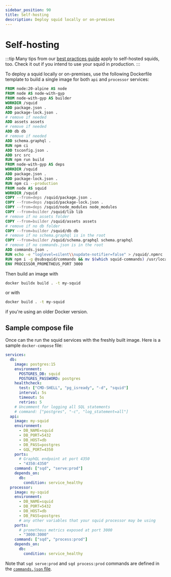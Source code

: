 ```yaml
---
sidebar_position: 90
title: Self-hosting
description: Deploy squid locally or on-premises
---
```


# Self-hosting

:::tip
Many tips from our [best practices guide](/cloud/resources/best-practices) apply to self-hosted squids, too. Check it out if you intend to use your squid in production.
:::

To deploy a squid locally or on-premises, use the following Dockerfile template to build a single image for both `api` and `processor` services:

```dockerfile title="Dockerfile"
FROM node:20-alpine AS node
FROM node AS node-with-gyp
FROM node-with-gyp AS builder
WORKDIR /squid
ADD package.json .
ADD package-lock.json .
# remove if needed
ADD assets assets
# remove if needed
ADD db db
# remove if needed
ADD schema.graphql .
RUN npm ci
ADD tsconfig.json .
ADD src src
RUN npm run build
FROM node-with-gyp AS deps
WORKDIR /squid
ADD package.json .
ADD package-lock.json .
RUN npm ci --production
FROM node AS squid
WORKDIR /squid
COPY --from=deps /squid/package.json .
COPY --from=deps /squid/package-lock.json .
COPY --from=deps /squid/node_modules node_modules
COPY --from=builder /squid/lib lib
# remove if no assets folder
COPY --from=builder /squid/assets assets
# remove if no db folder
COPY --from=builder /squid/db db
# remove if no schema.graphql is in the root
COPY --from=builder /squid/schema.graphql schema.graphql
# remove if no commands.json is in the root
ADD commands.json .
RUN echo -e "loglevel=silent\\nupdate-notifier=false" > /squid/.npmrc
RUN npm i -g @subsquid/commands && mv $(which squid-commands) /usr/local/bin/sqd
ENV PROCESSOR_PROMETHEUS_PORT 3000
```

Then build an image with 
```bash
docker buildx build . -t my-squid
```
or with
```bash
docker build . -t my-squid
```
if you're using an older Docker version.

## Sample compose file

Once can the run the squid services with the freshly built image. Here is a sample `docker-compose` file:

```yaml
services:
  db:
    image: postgres:15
    environment:
      POSTGRES_DB: squid
      POSTGRES_PASSWORD: postgres
    healthcheck:
      test: ["CMD-SHELL", "pg_isready", "-d", "squid"]
      interval: 5s
      timeout: 5s
      retries: 5
    # Uncomment for logging all SQL statements
    # command: ["postgres", "-c", "log_statement=all"]
  api:
    image: my-squid
    environment:
      - DB_NAME=squid
      - DB_PORT=5432
      - DB_HOST=db
      - DB_PASS=postgres
      - GQL_PORT=4350
    ports:
      # GraphQL endpoint at port 4350
      - "4350:4350"
    command: ["sqd", "serve:prod"]
    depends_on:
      db:
        condition: service_healthy
  processor:
    image: my-squid
    environment:
      - DB_NAME=squid
      - DB_PORT=5432
      - DB_HOST=db
      - DB_PASS=postgres
      # any other variables that your squid processor may be using
    ports:
      # prometheus metrics exposed at port 3000
      - "3000:3000"
    command: ["sqd", "process:prod"]
    depends_on:
      db:
        condition: service_healthy
```

Note that `sqd serve:prod` and `sqd process:prod` commands are defined in the [`commands.json` file](/squid-cli/commands-json).
